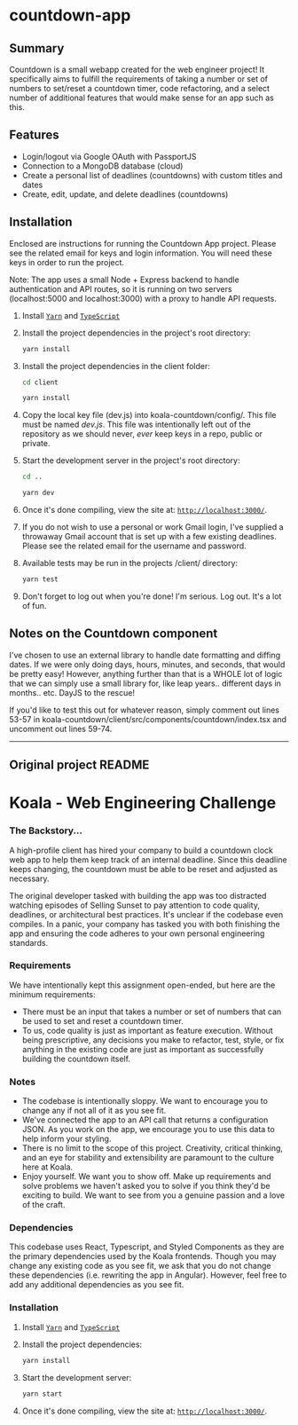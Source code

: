 # countdown-app

## Summary
Countdown is a small webapp created for the web engineer project! It specifically aims to fulfill the requirements of taking a number or set of numbers to set/reset a countdown timer, code refactoring, and a select number of additional features that would make sense for an app such as this. 

## Features
- Login/logout via Google OAuth with PassportJS
- Connection to a MongoDB database (cloud)
- Create a personal list of deadlines (countdowns) with custom titles and dates
- Create, edit, update, and delete deadlines (countdowns)

## Installation

Enclosed are instructions for running the Countdown App project. Please see the related email for keys and login information. You will need these keys in order to run the project.

Note: The app uses a small Node + Express backend to handle authentication and API routes, so it is running on two servers (localhost:5000 and localhost:3000) with a proxy to handle API requests.

1. Install [`Yarn`](https://yarnpkg.com/en/) and [`TypeScript`](https://www.typescriptlang.org)

2. Install the project dependencies in the project's root directory:
    ```bash
    yarn install
    ```
3. Install the project dependencies in the client folder:
    ```bash
    cd client
    ```
    ```bash
    yarn install
    ```

4. Copy the local key file (dev.js) into koala-countdown/config/. This file must be named *dev.js*. This file was intentionally left out of the repository as we should never, *ever* keep keys in a repo, public or private.

5. Start the development server in the project's root directory:
    ```bash
    cd ..
    ```
    ```bash
    yarn dev
    ```

4. Once it's done compiling, view the site at: [`http://localhost:3000/`](http://localhost:3000/).

5. If you do not wish to use a personal or work Gmail login, I've supplied a throwaway Gmail account that is set up with a few existing deadlines. Please see the related email for the username and password.

6. Available tests may be run in the projects /client/ directory:
    ```bash
    yarn test
    ```

7. Don't forget to log out when you're done! I'm serious. Log out. It's a lot of fun.

## Notes on the Countdown component
I've chosen to use an external library to handle date formatting and diffing dates. If we were only doing days, hours, minutes, and seconds, that would be pretty easy! However, anything further than that is a WHOLE lot of logic that we can simply use a small library for, like leap years.. different days in months.. etc. DayJS to the rescue!

If you'd like to test this out for whatever reason, simply comment out lines 53-57 in koala-countdown/client/src/components/countdown/index.tsx and uncomment out lines 59-74.

-------

## Original project README

# Koala - Web Engineering Challenge

### The Backstory...
A high-profile client has hired your company to build a countdown clock web app to help them keep track of an internal deadline. Since this deadline keeps changing, the countdown must be able to be reset and adjusted as necessary.

The original developer tasked with building the app was too distracted watching episodes of Selling Sunset to pay attention to code quality, deadlines, or architectural best practices. It's unclear if the codebase even compiles. In a panic, your company has tasked you with both finishing the app and ensuring the code adheres to your own personal engineering standards.

### Requirements
We have intentionally kept this assignment open-ended, but here are the minimum requirements:

- There must be an input that takes a number or set of numbers that can be used to set and reset a countdown timer.
- To us, code quality is just as important as feature execution. Without being prescriptive, any decisions you make to refactor, test, style, or fix anything in the existing code are just as important as successfully building the countdown itself.

### Notes
- The codebase is intentionally sloppy. We want to encourage you to change any if not all of it as you see fit.
- We've connected the app to an API call that returns a configuration JSON. As you work on the app, we encourage you to use this data to help inform your styling.
- There is no limit to the scope of this project. Creativity, critical thinking, and an eye for stability and extensibility are paramount to the culture here at Koala.
- Enjoy yourself. We want you to show off. Make up requirements and solve problems we haven't asked you to solve if you think they'd be exciting to build. We want to see from you a genuine passion and a love of the craft.

### Dependencies
This codebase uses React, Typescript, and Styled Components as they are the primary dependencies used by the Koala frontends. Though you may change any existing code as you see fit, we ask that you do not change these dependencies (i.e. rewriting the app in Angular). However, feel free to add any additional dependencies as you see fit.

### Installation

1. Install [`Yarn`](https://yarnpkg.com/en/) and [`TypeScript`](https://www.typescriptlang.org)

2. Install the project dependencies:

    ```bash
    yarn install
    ```

3. Start the development server:

    ```bash
    yarn start
    ```

4. Once it's done compiling, view the site at: [`http://localhost:3000/`](http://localhost:3000/).
